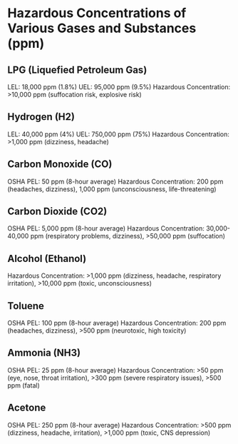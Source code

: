 # Hazardous Concentrations of Various Gases and Substances (ppm)

## LPG (Liquefied Petroleum Gas)
LEL: 18,000 ppm (1.8%)
UEL: 95,000 ppm (9.5%)
Hazardous Concentration: >10,000 ppm (suffocation risk, explosive risk)

## Hydrogen (H2)
LEL: 40,000 ppm (4%)
UEL: 750,000 ppm (75%)
Hazardous Concentration: >1,000 ppm (dizziness, headache)

## Carbon Monoxide (CO)
OSHA PEL: 50 ppm (8-hour average)
Hazardous Concentration: 200 ppm (headaches, dizziness), 1,000 ppm (unconsciousness, life-threatening)

## Carbon Dioxide (CO2)
OSHA PEL: 5,000 ppm (8-hour average)
Hazardous Concentration: 30,000-40,000 ppm (respiratory problems, dizziness), >50,000 ppm (suffocation)

## Alcohol (Ethanol)
Hazardous Concentration: >1,000 ppm (dizziness, headache, respiratory irritation), >10,000 ppm (toxic, unconsciousness)

## Toluene
OSHA PEL: 100 ppm (8-hour average)
Hazardous Concentration: 200 ppm (headaches, dizziness), >500 ppm (neurotoxic, high toxicity)

## Ammonia (NH3)
OSHA PEL: 25 ppm (8-hour average)
Hazardous Concentration: >50 ppm (eye, nose, throat irritation), >300 ppm (severe respiratory issues), >500 ppm (fatal)

## Acetone
OSHA PEL: 250 ppm (8-hour average)
Hazardous Concentration: >500 ppm (dizziness, headache, irritation), >1,000 ppm (toxic, CNS depression)
